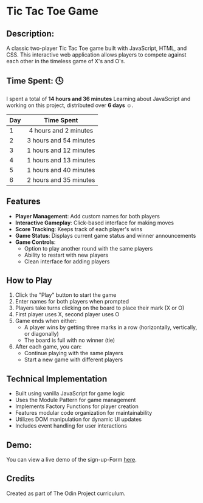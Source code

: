 # Tic Tac Toe Game

## Description: 

A classic two-player Tic Tac Toe game built with JavaScript, HTML, and CSS. This interactive web application allows players to compete against each other in the timeless game of X's and O's.

## Time Spent: 🕓

I spent a total of **14 hours and 36 minutes** Learning about JavaScript and working on this project, distributed over **6 days ☺️**.

| Day | Time Spent |
| --- | :---: |
| 1 | 4 hours and 2 minutes  |
| 2 | 3 hours and 54 minutes |
| 3 | 1 hours and 12 minutes |
| 4 | 1 hours and 13 minutes |
| 5 | 1 hours and 40 minutes |
| 6 | 2 hours and 35 minutes


## Features

- **Player Management**: Add custom names for both players
- **Interactive Gameplay**: Click-based interface for making moves
- **Score Tracking**: Keeps track of each player's wins
- **Game Status**: Displays current game status and winner announcements
- **Game Controls**: 
  - Option to play another round with the same players
  - Ability to restart with new players
  - Clean interface for adding players

## How to Play

1. Click the "Play" button to start the game
2. Enter names for both players when prompted
3. Players take turns clicking on the board to place their mark (X or O)
4. First player uses X, second player uses O
5. Game ends when either:
   - A player wins by getting three marks in a row (horizontally, vertically, or diagonally)
   - The board is full with no winner (tie)
6. After each game, you can:
   - Continue playing with the same players
   - Start a new game with different players

## Technical Implementation

- Built using vanilla JavaScript for game logic
- Uses the Module Pattern for game management
- Implements Factory Functions for player creation
- Features modular code organization for maintainability
- Utilizes DOM manipulation for dynamic UI updates
- Includes event handling for user interactions

## Demo:

You can view a live demo of the sign-up-Form [here](https://hayam999.github.io/tic-tac-toy). 


## Credits

Created as part of The Odin Project curriculum.